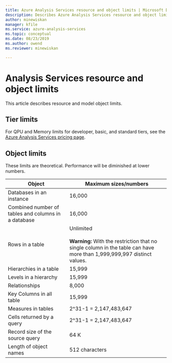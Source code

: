 ```yaml
---
title: Azure Analysis Services resource and object limits | Microsoft Docs
description: Describes Azure Analysis Services resource and object limits.
author: minewiskan
manager: kfile
ms.service: azure-analysis-services
ms.topic: conceptual
ms.date: 08/23/2019
ms.author: owend
ms.reviewer: minewiskan

---
```

# Analysis Services resource and object limits

This article describes resource and model object limits.

## Tier limits

For QPU and Memory limits for developer, basic, and standard tiers, see the [Azure Analysis Services pricing page](https://azure.microsoft.com/pricing/details/analysis-services/).

## Object limits

These limits are theoretical. Performance will be diminished at lower numbers.

|Object|Maximum sizes/numbers|  
|------------|----------------------------|  
|Databases in an instance|16,000|  
|Combined number of tables and columns in a database|16,000|  
|Rows in a table|Unlimited<br /><br /> **Warning:** With the restriction that no single column in the table can have more than 1,999,999,997 distinct values.|  
|Hierarchies in a table|15,999|  
|Levels in a hierarchy|15,999|  
|Relationships|8,000|  
|Key Columns in all table|15,999|  
|Measures in tables|2^31-1 = 2,147,483,647|  
|Cells returned by a query|2^31-1 = 2,147,483,647|  
|Record size of the source query|64 K|  
|Length of object names|512 characters|  


